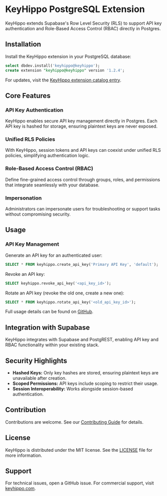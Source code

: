 # KeyHippo PostgreSQL Extension

KeyHippo extends Supabase's Row Level Security (RLS) to support API key authentication and Role-Based Access Control (RBAC) directly in Postgres.

## Installation

Install the KeyHippo extension in your PostgreSQL database:

```sql
select dbdev.install('keyhippo@keyhippo');
create extension "keyhippo@keyhippo" version '1.2.4';
```

For updates, visit the [KeyHippo extension catalog entry](https://database.dev/keyhippo/keyhippo).

## Core Features

### API Key Authentication

KeyHippo enables secure API key management directly in Postgres. Each API key is hashed for storage, ensuring plaintext keys are never exposed.

### Unified RLS Policies

With KeyHippo, session tokens and API keys can coexist under unified RLS policies, simplifying authentication logic.

### Role-Based Access Control (RBAC)

Define fine-grained access control through groups, roles, and permissions that integrate seamlessly with your database.

### Impersonation

Administrators can impersonate users for troubleshooting or support tasks without compromising security.

## Usage

### API Key Management

Generate an API key for an authenticated user:

```sql
SELECT * FROM keyhippo.create_api_key('Primary API Key', 'default');
```

Revoke an API key:

```sql
SELECT keyhippo.revoke_api_key('<api_key_id>');
```

Rotate an API key (revoke the old one, create a new one):

```sql
SELECT * FROM keyhippo.rotate_api_key('<old_api_key_id>');
```

Full usage details can be found on [GitHub](https://github.com/integrated-reasoning/KeyHippo/blob/main/README.md).

## Integration with Supabase

KeyHippo integrates with Supabase and PostgREST, enabling API key and RBAC functionality within your existing stack.

## Security Highlights

- **Hashed Keys:** Only key hashes are stored, ensuring plaintext keys are unavailable after creation.
- **Scoped Permissions:** API keys include scoping to restrict their usage.
- **Session Interoperability:** Works alongside session-based authentication.

## Contribution

Contributions are welcome. See our [Contributing Guide](https://github.com/integrated-reasoning/KeyHippo/blob/main/CONTRIBUTING.md) for details.

## License

KeyHippo is distributed under the MIT license. See the [LICENSE](https://github.com/integrated-reasoning/KeyHippo/blob/main/LICENSE) file for more information.

## Support

For technical issues, open a GitHub issue. For commercial support, visit [keyhippo.com](https://keyhippo.com).
